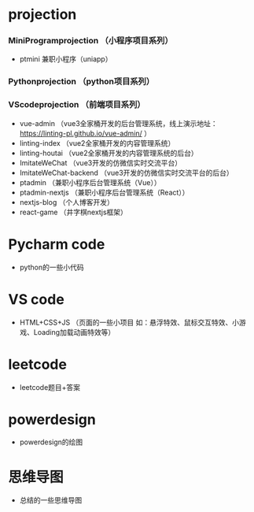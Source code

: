 # projection 
### MiniProgramprojection （小程序项目系列）
- ptmini 兼职小程序（uniapp）
### Pythonprojection （python项目系列）
### VScodeprojection （前端项目系列）
- vue-admin （vue3全家桶开发的后台管理系统，线上演示地址：https://linting-pl.github.io/vue-admin/ ）
- linting-index （vue2全家桶开发的内容管理系统）
- linting-houtai （vue2全家桶开发的内容管理系统的后台）
- ImitateWeChat （vue3开发的仿微信实时交流平台）
- ImitateWeChat-backend （vue3开发的仿微信实时交流平台的后台）
- ptadmin （兼职小程序后台管理系统（Vue））
- ptadmin-nextjs （兼职小程序后台管理系统（React））
- nextjs-blog （个人博客开发）
- react-game （井字棋nextjs框架）
# Pycharm code
- python的一些小代码
# VS code
- HTML+CSS+JS （页面的一些小项目 如：悬浮特效、鼠标交互特效、小游戏、Loading加载动画特效等）
# leetcode
- leetcode题目+答案
# powerdesign
- powerdesign的绘图
# 思维导图
- 总结的一些思维导图
